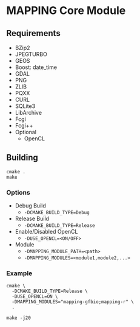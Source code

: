 # MAPPING Core Module

## Requirements
 * BZip2
 * JPEGTURBO
 * GEOS
 * Boost: date_time
 * GDAL
 * PNG
 * ZLIB
 * PQXX
 * CURL
 * SQLite3
 * LibArchive
 * Fcgi
 * Fcgi++
 * Optional
   * OpenCL

## Building
```
cmake .
make
```

### Options
 * Debug Build
   * `-DCMAKE_BUILD_TYPE=Debug`
 * Release Build
   * `-DCMAKE_BUILD_TYPE=Release`
 * Enable/Disabled OpenCL
   * `-DUSE_OPENCL=<ON/OFF>`
 * Module
   * `-DMAPPING_MODULE_PATH=<path>`
   * `-DMAPPING_MODULES=<module1,module2,...>`


### Example
```
cmake \
  -DCMAKE_BUILD_TYPE=Release \
  -DUSE_OPENCL=ON \
  -DMAPPING_MODULES="mapping-gfbio;mapping-r" \ 
  .
  
make -j20
```
